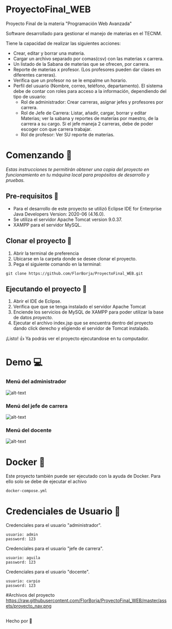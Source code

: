 # ProyectoFinal_WEB 
Proyecto Final de la materia "Programación Web Avanzada"

Software desarrollado para gestionar el manejo de materias en el TECNM.

Tiene la capacidad de realizar las siguientes acciones:

* Crear, editar y borrar una materia.
* Cargar un archivo separado por comas(csv) con las materias x carrera.
* Un listado de la Sabana de materias que se ofrecen, por carrera.
* Reporte de materias x profesor. (Los profesores pueden dar clases en diferentes carreras).
* Verifica que un profesor no se le empalme un horario.
* Perfil del usuario (Nombre, correo, teléfono, departamento).
El sistema debe de contar con roles para acceso a la información, dependiendo del tipo de usuario:
  * Rol de administrador: Crear carreras, asignar jefes y profesores por carrera.
  * Rol de Jefe de Carrera: Listar, añadir, cargar, borrar y editar Materias; ver la sabana y reportes de 
                            materias por maestro, de la carrera a su cargo.
                            Si el jefe maneja 2 carreras, debe de poder escoger con que carrera trabajar.
  * Rol de profesor: Ver SU reporte de materias.

# Comenzando :rocket:
*Estas instrucciones te permitirán obtener una copia del proyecto en funcionamiento en tu máquina local para propósitos de desarrollo y pruebas.*

## Pre-requisitos :page_facing_up:
* Para el desarrollo de este proyecto se utilizó Eclipse IDE for Enterprise Java Developers Version: 2020-06 (4.16.0).
* Se utiliza el servidor Apache Tomcat version 9.0.37.
* XAMPP para el servidor MySQL.

## Clonar el proyecto :eyes:
1. Abrir la terminal de preferencia
2. Ubicarse en la carpeta donde se desee clonar el proyecto.
3. Pega el siguiente comando en la terminal:
```
git clone https://github.com/FlorBorja/ProyectoFinal_WEB.git
```

## Ejecutando el proyecto :wrench:
1. Abrir el IDE de Eclipse.
2. Verifica que que se tenga instalado el servidor Apache Tomcat
3. Enciende los servicios de MySQL de XAMPP para poder utilizar la base de datos *proyecto*.
4. Ejecutar el archivo index.jsp que se encuentra dentro del proyecto dando click derecho y eligiendo el servidor de Tomcat instalado.

¡Listo! :thumbsup: Ya podrás ver el proyecto ejecutandose en tu computador.

# Demo :computer:
### Menú del administrador
![alt-text](https://media.giphy.com/media/YpgUUHpq7Ny1W3zDKg/giphy.gif)
### Menú del jefe de carrera
![alt-text](https://media.giphy.com/media/vBXkUXQbCznWmgaGGc/giphy.gif)
### Menú del docente
![alt-text](https://media.giphy.com/media/hWUMk7RGhJUSArWXrh/giphy.gif)

# Docker :whale:
 Este proyecto también puede ser ejecutado con la ayuda de Docker.
 Para ello solo se debe de ejecutar el achivo
```
docker-compose.yml
```
 
# Credenciales de Usuario :woman:
Credenciales para el usuario "administrador".
```
usuario: admin 
password: 123
```
Credenciales para el usuario "jefe de carrera".
```
usuario: aguila
password: 123
```
Credenciales para el usuario "docente".
```
usuario: carpio
password: 123
```
#Archivos del proyecto
https://raw.githubusercontent.com/FlorBorja/ProyectoFinal_WEB/master/assets/proyecto_nav.png

##
Hecho por :hibiscus:
